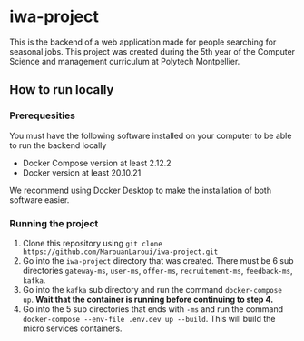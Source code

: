 # iwa-project

This is the backend of a web application made for people searching for seasonal jobs. 
This project was created during the 5th year of the Computer Science and management curriculum at Polytech Montpellier.

## How to run locally

### Prerequesities

You must have the following software installed on your computer to be able to run the backend locally

- Docker Compose version at least 2.12.2
- Docker version at least 20.10.21

We recommend using Docker Desktop to make the installation of both software easier.

### Running the project

1. Clone this repository using `git clone https://github.com/MarouanLaroui/iwa-project.git`
2. Go into the `iwa-project` directory that was created. 
There must be 6 sub directories `gateway-ms`, `user-ms`, `offer-ms`, `recruitement-ms`, `feedback-ms`, `kafka`.
3. Go into the `kafka` sub directory and run the command `docker-compose up`. **Wait that the container is running before continuing to step 4.**
4. Go into the 5 sub directories that ends with `-ms` and run the command `docker-compose --env-file .env.dev up --build`.
This will build the micro services containers.
